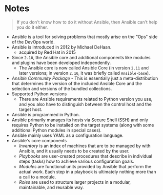 # Notes

> If you don't know how to do it without Ansible, then Ansible can't help you do it either.

- Ansible is a tool for solving problems that mostly arise on the "Ops" side of the DevOps world.
- Ansible is introduced in 2012 by Michael DeHaan.
    - acquired by Red Hat in 2015
- Since `2.10`, the Ansible core and additional components like modules and plugins have been developed independently.
    - The Ansible core is now called Ansible Core (in version `2.11` and later versions; in version `2.10`, it was briefly called `Ansible-base`).
- *Ansible Community Package* - This is essentially just a meta-distribution that determines the version of the included Ansible Core and the selection and versions of the bundled collections.
- Supported Python versions
    - There are Ansible requirements related to Python version you use, and you also have to distinguish between the control host and the target host.
- Ansible is programmed in Python.
- Ansible primarily manages its hosts via Secure Shell (SSH) and only requires Python to be installed on the target systems (along with some additional Python modules in special cases).
- Ansible mainly uses YAML as a configuration language.
- Ansible's core components
    - *Inventory* is an index of machines that are to be managed by with Ansible, and it usually needs to be created by the user.
    - *Playbooks* are user-created procedures that describe in individual steps (tasks) how to achieve various configuration goals.
    - *Modules* are functional units provided by Ansible that perform the actual work. Each step in a playbook is ultimately nothing more than a call to a module.
    - *Roles* are used to structure larger projects in a modular, maintainable, and reusable way.
